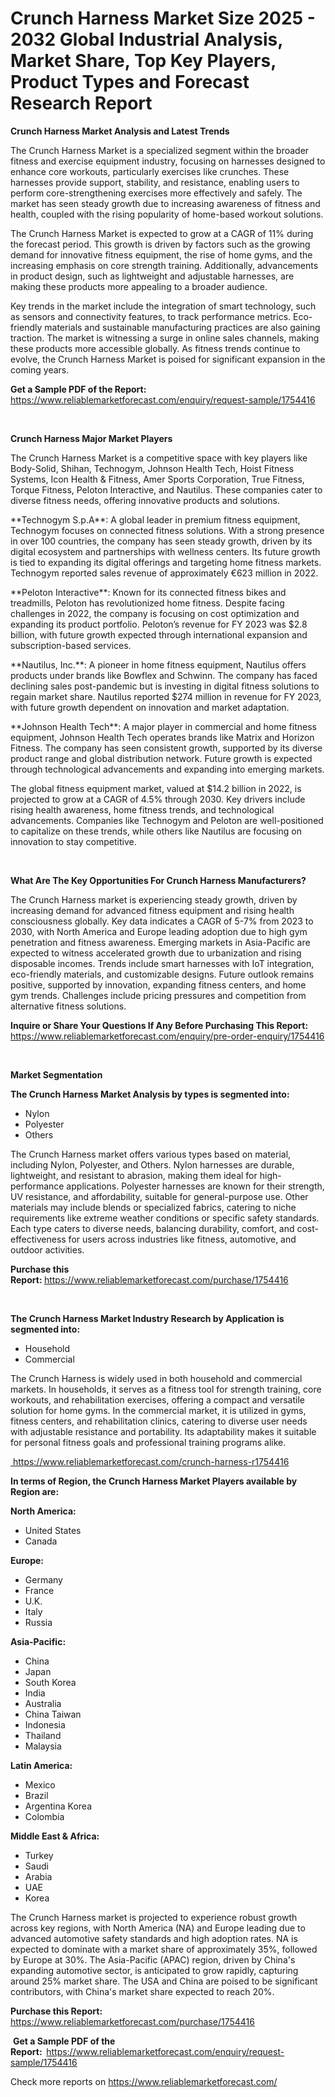 <p><h1>Crunch Harness Market Size 2025 - 2032 Global Industrial Analysis, Market Share, Top Key Players, Product Types and Forecast Research Report</h1></p><p><strong>Crunch Harness Market Analysis and Latest Trends</strong></p>
<p><p>The Crunch Harness Market is a specialized segment within the broader fitness and exercise equipment industry, focusing on harnesses designed to enhance core workouts, particularly exercises like crunches. These harnesses provide support, stability, and resistance, enabling users to perform core-strengthening exercises more effectively and safely. The market has seen steady growth due to increasing awareness of fitness and health, coupled with the rising popularity of home-based workout solutions.</p><p>The Crunch Harness Market is expected to grow at a CAGR of 11% during the forecast period. This growth is driven by factors such as the growing demand for innovative fitness equipment, the rise of home gyms, and the increasing emphasis on core strength training. Additionally, advancements in product design, such as lightweight and adjustable harnesses, are making these products more appealing to a broader audience.</p><p>Key trends in the market include the integration of smart technology, such as sensors and connectivity features, to track performance metrics. Eco-friendly materials and sustainable manufacturing practices are also gaining traction. The market is witnessing a surge in online sales channels, making these products more accessible globally. As fitness trends continue to evolve, the Crunch Harness Market is poised for significant expansion in the coming years.</p></p>
<p><strong>Get a Sample PDF of the Report:&nbsp;</strong> <a href="https://www.reliablemarketforecast.com/enquiry/request-sample/1754416?utm_campaign=1890&utm_medium=2&utm_source=Github&utm_content=ia&utm_term=22012025&utm_id=crunch-harness">https://www.reliablemarketforecast.com/enquiry/request-sample/1754416</a></p>
<p>&nbsp;</p>
<p><strong>Crunch Harness Major Market Players</strong></p>
<p><p>The Crunch Harness Market is a competitive space with key players like Body-Solid, Shihan, Technogym, Johnson Health Tech, Hoist Fitness Systems, Icon Health & Fitness, Amer Sports Corporation, True Fitness, Torque Fitness, Peloton Interactive, and Nautilus. These companies cater to diverse fitness needs, offering innovative products and solutions.</p><p>**Technogym S.p.A**: A global leader in premium fitness equipment, Technogym focuses on connected fitness solutions. With a strong presence in over 100 countries, the company has seen steady growth, driven by its digital ecosystem and partnerships with wellness centers. Its future growth is tied to expanding its digital offerings and targeting home fitness markets. Technogym reported sales revenue of approximately €623 million in 2022.</p><p>**Peloton Interactive**: Known for its connected fitness bikes and treadmills, Peloton has revolutionized home fitness. Despite facing challenges in 2022, the company is focusing on cost optimization and expanding its product portfolio. Peloton’s revenue for FY 2023 was $2.8 billion, with future growth expected through international expansion and subscription-based services.</p><p>**Nautilus, Inc.**: A pioneer in home fitness equipment, Nautilus offers products under brands like Bowflex and Schwinn. The company has faced declining sales post-pandemic but is investing in digital fitness solutions to regain market share. Nautilus reported $274 million in revenue for FY 2023, with future growth dependent on innovation and market adaptation.</p><p>**Johnson Health Tech**: A major player in commercial and home fitness equipment, Johnson Health Tech operates brands like Matrix and Horizon Fitness. The company has seen consistent growth, supported by its diverse product range and global distribution network. Future growth is expected through technological advancements and expanding into emerging markets.</p><p>The global fitness equipment market, valued at $14.2 billion in 2022, is projected to grow at a CAGR of 4.5% through 2030. Key drivers include rising health awareness, home fitness trends, and technological advancements. Companies like Technogym and Peloton are well-positioned to capitalize on these trends, while others like Nautilus are focusing on innovation to stay competitive.</p></p>
<p>&nbsp;</p>
<p><strong>What Are The Key Opportunities For Crunch Harness Manufacturers?</strong></p>
<p><p>The Crunch Harness market is experiencing steady growth, driven by increasing demand for advanced fitness equipment and rising health consciousness globally. Key data indicates a CAGR of 5-7% from 2023 to 2030, with North America and Europe leading adoption due to high gym penetration and fitness awareness. Emerging markets in Asia-Pacific are expected to witness accelerated growth due to urbanization and rising disposable incomes. Trends include smart harnesses with IoT integration, eco-friendly materials, and customizable designs. Future outlook remains positive, supported by innovation, expanding fitness centers, and home gym trends. Challenges include pricing pressures and competition from alternative fitness solutions.</p></p>
<p><strong>Inquire or Share Your Questions If Any Before Purchasing This Report:</strong> <a href="https://www.reliablemarketforecast.com/enquiry/pre-order-enquiry/1754416?utm_campaign=1890&utm_medium=2&utm_source=Github&utm_content=ia&utm_term=22012025&utm_id=crunch-harness">https://www.reliablemarketforecast.com/enquiry/pre-order-enquiry/1754416</a></p>
<p>&nbsp;</p>
<p><strong>Market Segmentation</strong></p>
<p><strong>The Crunch Harness Market Analysis by types is segmented into:</strong></p>
<p><ul><li>Nylon</li><li>Polyester</li><li>Others</li></ul></p>
<p><p>The Crunch Harness market offers various types based on material, including Nylon, Polyester, and Others. Nylon harnesses are durable, lightweight, and resistant to abrasion, making them ideal for high-performance applications. Polyester harnesses are known for their strength, UV resistance, and affordability, suitable for general-purpose use. Other materials may include blends or specialized fabrics, catering to niche requirements like extreme weather conditions or specific safety standards. Each type caters to diverse needs, balancing durability, comfort, and cost-effectiveness for users across industries like fitness, automotive, and outdoor activities.</p></p>
<p><strong>Purchase this Report:&nbsp;</strong><a href="https://www.reliablemarketforecast.com/purchase/1754416?utm_campaign=1890&utm_medium=2&utm_source=Github&utm_content=ia&utm_term=22012025&utm_id=crunch-harness">https://www.reliablemarketforecast.com/purchase/1754416</a></p>
<p>&nbsp;</p>
<p><strong>The Crunch Harness Market Industry Research by Application is segmented into:</strong></p>
<p><ul><li>Household</li><li>Commercial</li></ul></p>
<p><p>The Crunch Harness is widely used in both household and commercial markets. In households, it serves as a fitness tool for strength training, core workouts, and rehabilitation exercises, offering a compact and versatile solution for home gyms. In the commercial market, it is utilized in gyms, fitness centers, and rehabilitation clinics, catering to diverse user needs with adjustable resistance and portability. Its adaptability makes it suitable for personal fitness goals and professional training programs alike.</p></p>
<p><a href="https://www.reliablemarketforecast.com/crunch-harness-r1754416?utm_campaign=1890&utm_medium=2&utm_source=Github&utm_content=ia&utm_term=22012025&utm_id=crunch-harness">&nbsp;https://www.reliablemarketforecast.com/crunch-harness-r1754416</a></p>
<p><strong>In terms of Region, the Crunch Harness Market Players available by Region are:</strong></p>
<p>
    <p> <strong> North America: </strong>
        <ul>
            <li>United States</li>
            <li>Canada</li>
        </ul>
        </p> 
    <p> <strong> Europe: </strong>
        <ul>
            <li>Germany</li>
            <li>France</li>
            <li>U.K.</li>
            <li>Italy</li>
            <li>Russia</li>
        </ul>
        </p> 
    <p> <strong> Asia-Pacific: </strong>
        <ul>
            <li>China</li>
            <li>Japan</li>
            <li>South Korea</li>
            <li>India</li>
            <li>Australia</li>
            <li>China Taiwan</li>
            <li>Indonesia</li>
            <li>Thailand</li>
            <li>Malaysia</li>
        </ul>
        </p> 
    <p> <strong> Latin America: </strong>
        <ul>
            <li>Mexico</li>
            <li>Brazil</li>
            <li>Argentina Korea</li>
            <li>Colombia</li>
        </ul>
        </p> 
    <p> <strong> Middle East & Africa: </strong>
        <ul>
            <li>Turkey</li>
            <li>Saudi</li>
            <li>Arabia</li>
            <li>UAE</li>
            <li>Korea</li>
        </ul>
    </p>
    </p>
<p><p>The Crunch Harness market is projected to experience robust growth across key regions, with North America (NA) and Europe leading due to advanced automotive safety standards and high adoption rates. NA is expected to dominate with a market share of approximately 35%, followed by Europe at 30%. The Asia-Pacific (APAC) region, driven by China's expanding automotive sector, is anticipated to grow rapidly, capturing around 25% market share. The USA and China are poised to be significant contributors, with China's market share expected to reach 20%.</p></p>
<p><strong>Purchase this Report: </strong><a href="https://www.reliablemarketforecast.com/purchase/1754416?utm_campaign=1890&utm_medium=2&utm_source=Github&utm_content=ia&utm_term=22012025&utm_id=crunch-harness">https://www.reliablemarketforecast.com/purchase/1754416</a></p>
<p>&nbsp;<strong>Get a Sample PDF of the Report:&nbsp;&nbsp;</strong><a href="https://www.reliablemarketforecast.com/enquiry/request-sample/1754416?utm_campaign=1890&utm_medium=2&utm_source=Github&utm_content=ia&utm_term=22012025&utm_id=crunch-harness">https://www.reliablemarketforecast.com/enquiry/request-sample/1754416</a></p>
<p><strong></strong></p>
<p>Check more reports on <a href="https://www.reliablemarketforecast.com/?utm_campaign=1890&utm_medium=2&utm_source=Github&utm_content=ia&utm_term=22012025&utm_id=crunch-harness">https://www.reliablemarketforecast.com/</a></p>